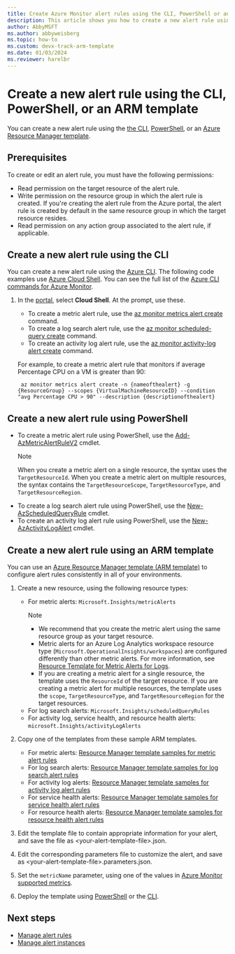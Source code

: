 ```yaml
---
title: Create Azure Monitor alert rules using the CLI, PowerShell or an ARM template
description: This article shows you how to create a new alert rule using the CLI, PowerShell or an ARM template.
author: AbbyMSFT
ms.author: abbyweisberg
ms.topic: how-to
ms.custom: devx-track-arm-template
ms.date: 01/03/2024
ms.reviewer: harelbr
---
```


# Create a new alert rule using the CLI, PowerShell, or an ARM template

You can create a new alert rule using the [the CLI](#create-a-new-alert-rule-using-the-cli), [PowerShell](#create-a-new-alert-rule-using-powershell), or an [Azure Resource Manager template](#create-a-new-alert-rule-using-an-arm-template).

## Prerequisites

To create or edit an alert rule, you must have the following permissions:

- Read permission on the target resource of the alert rule.
- Write permission on the resource group in which the alert rule is created. If you're creating the alert rule from the Azure portal, the alert rule is created by default in the same resource group in which the target resource resides.
- Read permission on any action group associated to the alert rule, if applicable.

## Create a new alert rule using the CLI

You can create a new alert rule using the [Azure CLI](/cli/azure/get-started-with-azure-cli). The following code examples use [Azure Cloud Shell](/azure/cloud-shell/overview). You can see the full list of the [Azure CLI commands for Azure Monitor](/cli/azure/azure-cli-reference-for-monitor#azure-monitor-references).

1. In the [portal](https://portal.azure.com/), select **Cloud Shell**. At the prompt, use these.

    - To create a metric alert rule, use the [az monitor metrics alert create](/cli/azure/monitor/metrics/alert) command.
    - To create a log search alert rule, use the [az monitor scheduled-query create](/cli/azure/monitor/scheduled-query) command.
    - To create an activity log alert rule, use the [az monitor activity-log alert create](/cli/azure/monitor/activity-log/alert) command.

    For example, to create a metric alert rule that monitors if average Percentage CPU on a VM is greater than 90:
    ```azurecli
     az monitor metrics alert create -n {nameofthealert} -g {ResourceGroup} --scopes {VirtualMachineResourceID} --condition "avg Percentage CPU > 90" --description {descriptionofthealert}
    ```

## Create a new alert rule using PowerShell

- To create a metric alert rule using PowerShell, use the [Add-AzMetricAlertRuleV2](/powershell/module/az.monitor/add-azmetricalertrulev2) cmdlet.
    > [!NOTE]
    > When you create a metric alert on a single resource, the syntax uses the `TargetResourceId`. When you create a metric alert on multiple resources, the syntax contains the `TargetResourceScope`, `TargetResourceType`, and `TargetResourceRegion`.
- To create a log search alert rule using PowerShell, use the [New-AzScheduledQueryRule](/powershell/module/az.monitor/new-azscheduledqueryrule) cmdlet.
- To create an activity log alert rule using PowerShell, use the [New-AzActivityLogAlert](/powershell/module/az.monitor/new-azactivitylogalert) cmdlet.

## Create a new alert rule using an ARM template

You can use an [Azure Resource Manager template (ARM template)](/azure/azure-resource-manager/templates/syntax) to configure alert rules consistently in all of your environments.

1. Create a new resource, using the following resource types:
    - For metric alerts: `Microsoft.Insights/metricAlerts`
        > [!NOTE]
        > - We recommend that you create the metric alert using the same resource group as your target resource.
        > - Metric alerts for an Azure Log Analytics workspace resource type (`Microsoft.OperationalInsights/workspaces`) are configured differently than other metric alerts. For more information, see [Resource Template for Metric Alerts for Logs](alerts-metric-logs.md#resource-manager-templates).
        > - If you are creating a metric alert for a single resource, the template uses the `ResourceId` of the target resource. If you are creating a metric alert for multiple resources, the template uses the `scope`, `TargetResourceType`, and `TargetResourceRegion` for the target resources.
    - For log search alerts: `Microsoft.Insights/scheduledQueryRules`
    - For activity log, service health, and resource health alerts: `microsoft.Insights/activityLogAlerts`

1. Copy one of the templates from these sample ARM templates.
    - For metric alerts: [Resource Manager template samples for metric alert rules](resource-manager-alerts-metric.md)
    - For log search alerts: [Resource Manager template samples for log search alert rules](resource-manager-alerts-log.md)
    - For activity log alerts: [Resource Manager template samples for activity log alert rules](resource-manager-alerts-activity-log.md)
    - For service health alerts: [Resource Manager template samples for service health alert rules](resource-manager-alerts-service-health.md)
    - For resource health alerts: [Resource Manager template samples for resource health alert rules](resource-manager-alerts-resource-health.md)
1. Edit the template file to contain appropriate information for your alert, and save the file as \<your-alert-template-file\>.json.
1. Edit the corresponding parameters file to customize the alert, and save as \<your-alert-template-file\>.parameters.json.
1. Set the `metricName` parameter, using one of the values in [Azure Monitor supported metrics](../essentials/metrics-supported.md).
1. Deploy the template using [PowerShell](/azure/azure-resource-manager/templates/deploy-powershell#deploy-local-template) or the [CLI](/azure/azure-resource-manager/templates/deploy-cli#deploy-local-template).

## Next steps
- [Manage alert rules](alerts-manage-alert-rules.md)
- [Manage alert instances](alerts-manage-alert-instances.md)
 

